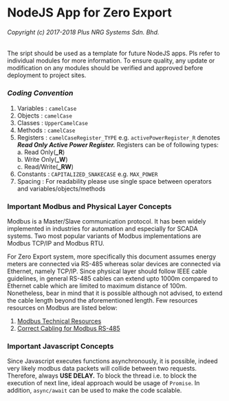 # NodeJS App for Zero Export

###### Copyright (c) 2017-2018 Plus NRG Systems Sdn. Bhd.
The sript should be used as a template for future NodeJS apps. Pls refer to individual modules for more information. To ensure quality, any update or modification on any modules should be verified and approved before deployment to project sites.

### *Coding Convention*
1. Variables    : `camelCase`
2. Objects      : `camelCase`
3. Classes      : `UpperCamelCase`
4. Methods      : `camelCase`
5. Registers    : `camelCaseRegister_TYPE` e.g. `activePowerRegister_R` denotes ***Read Only Active Power Register.*** Registers can be of following types:  
    a. Read Only(**_R**)  
    b. Write Only(**_W**)  
    c. Read/Write(**_RW**)  
6. Constants    : `CAPITALIZED_SNAKECASE` e.g. `MAX_POWER`
7. Spacing      : For readability please use single space between operators and variables/objects/methods

### Important Modbus and Physical Layer Concepts
Modbus is a Master/Slave communication protocol. It has been widely implemented in industries for automation and especially for SCADA systems. Two most popular variants of Modbus implementations are Modbus TCP/IP and Modbus RTU.

For Zero Export system, more specifically this document assumes energy meters are connected via RS-485 whereas solar devices are connected via Ethernet, namely TCP/IP. Since physical layer should follow IEEE cable guidelines, in general RS-485 cables can extend upto 1000m compared to Ethernet cable which are limited to maximum distance of 100m. Nonetheless, bear in mind that it is possible although not advised, to extend the cable length beyond the aforementioned length. Few resources resources on Modbus are listed below:
1. [Modbus Technical Resources](http://modbus.org/tech.php)
2. [Correct Cabling for Modbus RS-485](http://electrical-engineering-portal.com/correct-cabling-modbus-rs485)

### Important Javascript Concepts
Since Javascript executes functions asynchronously, it is possible, indeed very likely modbus data packets will collide between two requests. Therefore, always **USE DELAY.** To block the thread i.e. to block the execution of next line, ideal approach would be usage of `Promise`. In addition, `async/await` can be used to make the code scalable. 